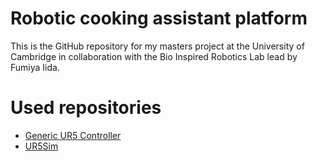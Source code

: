 # Robotic cooking assistant platform

This is the GitHub repository for my masters project at the University of Cambridge in collaboration with the Bio Inspired Robotics Lab lead by Fumiya Iida.

# Used repositories
* [Generic UR5 Controller](https://github.com/kg398/Generic_ur5_controller)
* [UR5Sim](https://bitbucket.org/lucascimeca/ur5sim/src/master/)